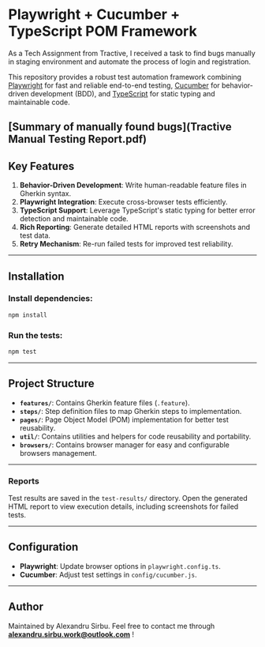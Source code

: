 # Playwright + Cucumber + TypeScript POM Framework

As a Tech Assignment from Tractive, I received a task to find bugs manually in staging environment and automate the process of login and registration.

This repository provides a robust test automation framework combining [Playwright](https://playwright.dev) for fast and reliable end-to-end testing, [Cucumber](https://cucumber.io/) for behavior-driven development (BDD), and [TypeScript](https://www.typescriptlang.org/) for static typing and maintainable code.

## [Summary of manually found bugs](Tractive Manual Testing Report.pdf)

## Key Features

1. **Behavior-Driven Development**: Write human-readable feature files in Gherkin syntax.
2. **Playwright Integration**: Execute cross-browser tests efficiently.
3. **TypeScript Support**: Leverage TypeScript's static typing for better error detection and maintainable code.
4. **Rich Reporting**: Generate detailed HTML reports with screenshots and test data.
5. **Retry Mechanism**: Re-run failed tests for improved test reliability.

---

## Installation

### Install dependencies:
   ```bash
   npm install
   ```

### Run the tests:
   ```bash
   npm test
   ```

---

## Project Structure

- **`features/`**: Contains Gherkin feature files (`.feature`).
- **`steps/`**: Step definition files to map Gherkin steps to implementation.
- **`pages/`**: Page Object Model (POM) implementation for better test reusability.
- **`util/`**: Contains utilities and helpers for code reusability and portability.
- **`browsers/`**: Contains browser manager for easy and configurable browsers management.

---

### Reports
Test results are saved in the `test-results/` directory. Open the generated HTML report to view execution details, including screenshots for failed tests.

---

## Configuration

- **Playwright**: Update browser options in `playwright.config.ts`.
- **Cucumber**: Adjust test settings in `config/cucumber.js`.

---

## Author

Maintained by Alexandru Sirbu.
Feel free to contact me through <b>alexandru.sirbu.work@outlook.com</b> !
